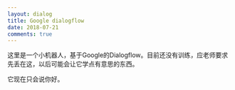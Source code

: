 ```yaml
---
layout: dialog
title: Google dialogflow
date: 2018-07-21
comments: true
---
```


这里是一个小机器人，基于Google的Dialogflow。目前还没有训练，应老师要求先丢在这，以后可能会让它学点有意思的东西。

它现在只会说你好。
